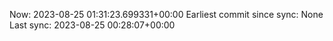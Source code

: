 Now: 2023-08-25 01:31:23.699331+00:00 Earliest commit since sync: None Last sync: 2023-08-25 00:28:07+00:00
